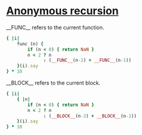[1]: http://rosettacode.org/wiki/Anonymous_recursion

# [Anonymous recursion][1]

\_\_FUNC\_\_ refers to the current function.

```ruby
{ |i|
    func (n) {
        if (n < 0) { return NaN }
        n < 2 ? n
              : (__FUNC__(n-2) + __FUNC__(n-1))
    }(i).say
} * 10
```


\_\_BLOCK\_\_ refers to the current block.

```ruby
{ |i|
    { |n|
        if (n < 0) { return NaN }
        n < 2 ? n
              : (__BLOCK__(n-2) + __BLOCK__(n-1))
    }(i).say
} * 10
```
